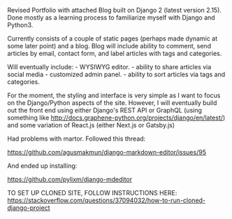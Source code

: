 Revised Portfolio with attached Blog built on Django 2 (latest version 2.15). Done mostly as a learning process to familiarize myself with Django and Python3.

Currently consists of a couple of static pages (perhaps made dynamic at some later point) and a blog. Blog will include ability to comment, send articles by email, contact form, and label articles with tags and categories.

Will eventually include: - WYSIWYG editor. - ability to share articles via social media - customized admin panel. - ability to sort articles via tags and categories.

For the moment, the styling and interface is very simple as I want to focus on the Django/Python aspects of the site. However, I will eventually build out the front end using either Django's REST API or GraphQL (using something like http://docs.graphene-python.org/projects/django/en/latest/) and some variation of React.js (either Next.js or Gatsby.js)

Had problems with martor. Followed this thread: 

https://github.com/agusmakmun/django-markdown-editor/issues/95

And ended up installing: 

https://github.com/pylixm/django-mdeditor


TO SET UP CLONED SITE, FOLLOW INSTRUCTIONS HERE: 
https://stackoverflow.com/questions/37094032/how-to-run-cloned-django-project